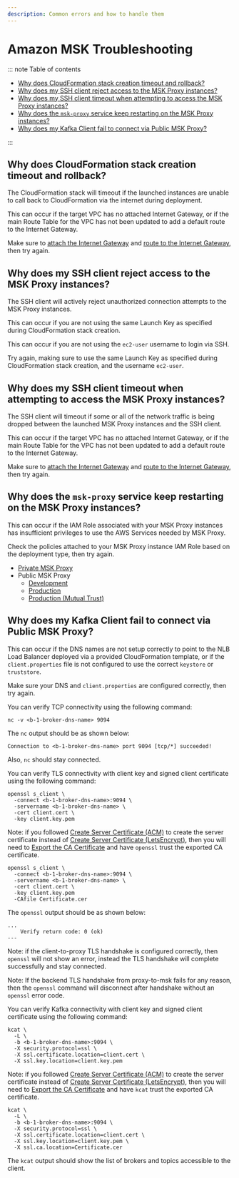 ```yaml
---
description: Common errors and how to handle them
---
```


# Amazon MSK Troubleshooting

::: note Table of contents

- [Why does CloudFormation stack creation timeout and rollback?](#why-does-cloudformation-stack-creation-timeout-and-rollback)
- [Why does my SSH client reject access to the MSK Proxy instances?](#why-does-my-ssh-client-reject-access-to-the-msk-proxy-instances)
- [Why does my SSH client timeout when attempting to access the MSK Proxy instances?](#why-does-my-ssh-client-timeout-when-attempting-to-access-the-msk-proxy-instances)
- [Why does the `msk-proxy` service keep restarting on the MSK Proxy instances?](#why-does-the-msk-proxy-service-keep-restarting-on-the-msk-proxy-instances)
- [Why does my Kafka Client fail to connect via Public MSK Proxy?](#why-does-my-kafka-client-fail-to-connect-via-public-msk-proxy)

:::

## Why does CloudFormation stack creation timeout and rollback?

The CloudFormation stack will timeout if the launched instances are unable to call back to CloudFormation via the internet during deployment.

This can occur if the target VPC has no attached Internet Gateway, or if the main Route Table for the VPC has not been updated to add a default route to the Internet Gateway.

Make sure to [attach the Internet Gateway](../amazon-msk/create-vpc.md#attach-the-internet-gateway) and [route to the Internet Gateway](../amazon-msk/create-vpc.md#route-to-the-internet-gateway), then try again.

## Why does my SSH client reject access to the MSK Proxy instances?

The SSH client will actively reject unauthorized connection attempts to the MSK Proxy instances.

This can occur if you are not using the same Launch Key as specified during CloudFormation stack creation.

This can occur if you are not using the `ec2-user` username to login via SSH.

Try again, making sure to use the same Launch Key as specified during CloudFormation stack creation, and the username `ec2-user`.

## Why does my SSH client timeout when attempting to access the MSK Proxy instances?

The SSH client will timeout if some or all of the network traffic is being dropped between the launched MSK Proxy instances and the SSH client.

This can occur if the target VPC has no attached Internet Gateway, or if the main Route Table for the VPC has not been updated to add a default route to the Internet Gateway.

Make sure to [attach the Internet Gateway](../amazon-msk/create-vpc.md#attach-the-internet-gateway) and [route to the Internet Gateway](../amazon-msk/create-vpc.md#route-to-the-internet-gateway), then try again.

## Why does the `msk-proxy` service keep restarting on the MSK Proxy instances?

This can occur if the IAM Role associated with your MSK Proxy instances has insufficient privileges to use the AWS Services needed by MSK Proxy.

Check the policies attached to your MSK Proxy instance IAM Role based on the deployment type, then try again.

- [Private MSK Proxy](../../how-tos/amazon-msk/private-proxy.md#create-the-msk-proxy-iam-security-role)
- Public MSK Proxy
  - [Development](../../how-tos/amazon-msk/development.md#create-the-msk-proxy-iam-security-role)
  - [Production](../../how-tos/amazon-msk/production.md#create-the-msk-proxy-iam-security-role)
  - [Production (Mutual Trust)](../../how-tos/amazon-msk/production-mutual-trust.md#create-the-msk-proxy-iam-security-role)

## Why does my Kafka Client fail to connect via Public MSK Proxy?

This can occur if the DNS names are not setup correctly to point to the NLB Load Balancer deployed via a provided CloudFormation template, or if the `client.properties` file is not configured to use the correct `keystore` or `truststore`.

Make sure your DNS and `client.properties` are configured correctly, then try again.

You can verify TCP connectivity using the following command:

```bash:no-line-numbers
nc -v <b-1-broker-dns-name> 9094
```

The `nc` output should be as shown below:

```output:no-line-numbers
Connection to <b-1-broker-dns-name> port 9094 [tcp/*] succeeded!
```

Also, `nc` should stay connected.

You can verify TLS connectivity with client key and signed client certificate using the following command:

```bash:no-line-numbers
openssl s_client \
  -connect <b-1-broker-dns-name>:9094 \
  -servername <b-1-broker-dns-name> \
  -cert client.cert \
  -key client.key.pem
```

Note: if you followed [Create Server Certificate (ACM)](../amazon-msk/create-server-certificate-acm.md) to create the server certificate instead of [Create Server Certificate (LetsEncrypt)](../amazon-msk/create-server-certificate-letsencrypt.md), then you will need to [Export the CA Certificate](../amazon-msk/create-certificate-authority-acm.md#export-the-ca-certificate) and have `openssl` trust the exported CA certificate.

```bash:no-line-numbers
openssl s_client \
  -connect <b-1-broker-dns-name>:9094 \
  -servername <b-1-broker-dns-name> \
  -cert client.cert \
  -key client.key.pem
  -CAfile Certificate.cer
```

The `openssl` output should be as shown below:

```output:no-line-numbers
...
    Verify return code: 0 (ok)
---
```

Note: if the client-to-proxy TLS handshake is configured correctly, then `openssl` will not show an error, instead the TLS handshake will complete successfully and stay connected.

Note: If the backend TLS handshake from proxy-to-msk fails for any reason, then the `openssl` command will disconnect after handshake without an `openssl` error code.

You can verify Kafka connectivity with client key and signed client certificate using the following command:

```bash:no-line-numbers
kcat \
  -L \
  -b <b-1-broker-dns-name>:9094 \
  -X security.protocol=ssl \
  -X ssl.certificate.location=client.cert \
  -X ssl.key.location=client.key.pem
```

Note: if you followed [Create Server Certificate (ACM)](../amazon-msk/create-server-certificate-acm.md) to create the server certificate instead of [Create Server Certificate (LetsEncrypt)](../amazon-msk/create-server-certificate-letsencrypt.md), then you will need to [Export the CA Certificate](../amazon-msk/create-certificate-authority-acm.md#export-the-ca-certificate) and have `kcat` trust the exported CA certificate.

```bash:no-line-numbers
kcat \
  -L \
  -b <b-1-broker-dns-name>:9094 \
  -X security.protocol=ssl \
  -X ssl.certificate.location=client.cert \
  -X ssl.key.location=client.key.pem \
  -X ssl.ca.location=Certificate.cer
```

The `kcat` output should show the list of brokers and topics accessible to the client.
